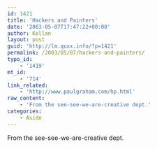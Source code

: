 ```yaml
---
id: 1421
title: 'Hackers and Painters'
date: '2003-05-07T17:47:22+00:00'
author: Kellan
layout: post
guid: 'http://lm.quxx.info/?p=1421'
permalink: /2003/05/07/hackers-and-painters/
typo_id:
    - '1419'
mt_id:
    - '714'
link_related:
    - 'http://www.paulgraham.com/hp.html'
raw_content:
    - 'From the see-see-we-are-creative dept.'
categories:
    - Aside
---
```


From the see-see-we-are-creative dept.